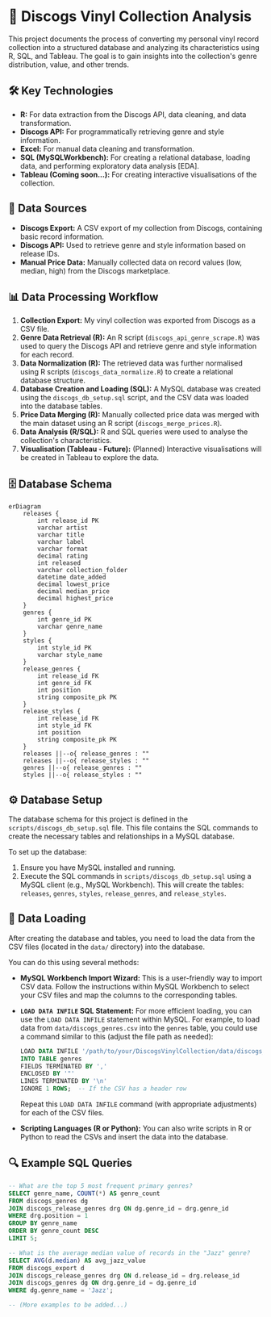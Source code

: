 # 🎵 Discogs Vinyl Collection Analysis

This project documents the process of converting my personal vinyl record collection into a structured database and analyzing its characteristics using R, SQL, and Tableau. The goal is to gain insights into the collection's genre distribution, value, and other trends.

## 🛠️ Key Technologies

* **R:** For data extraction from the Discogs API, data cleaning, and data transformation.
* **Discogs API:** For programmatically retrieving genre and style information.
* **Excel:** For manual data cleaning and transformation.
* **SQL (MySQLWorkbench):** For creating a relational database, loading data, and performing exploratory data analysis [EDA].
* **Tableau (Coming soon...):** For creating interactive visualisations of the collection.

## 💾 Data Sources

* **Discogs Export:** A CSV export of my collection from Discogs, containing basic record information.
* **Discogs API:** Used to retrieve genre and style information based on release IDs.
* **Manual Price Data:** Manually collected data on record values (low, median, high) from the Discogs marketplace.

## 📊 Data Processing Workflow

1.  **Collection Export:** My vinyl collection was exported from Discogs as a CSV file.
2.  **Genre Data Retrieval (R):** An R script (`discogs_api_genre_scrape.R`) was used to query the Discogs API and retrieve genre and style information for each record.
3.  **Data Normalization (R):** The retrieved data was further normalised using R scripts (`discogs_data_normalize.R`) to create a relational database structure.
4.  **Database Creation and Loading (SQL):** A MySQL database was created using the `discogs_db_setup.sql` script, and the CSV data was loaded into the database tables.
5.  **Price Data Merging (R):** Manually collected price data was merged with the main dataset using an R script (`discogs_merge_prices.R`).
6.  **Data Analysis (R/SQL):** R and SQL queries were used to analyse the collection's characteristics.
7.  **Visualisation (Tableau - Future):** (Planned) Interactive visualisations will be created in Tableau to explore the data.

## 🗄️ Database Schema

```mermaid
erDiagram
    releases {
        int release_id PK
        varchar artist
        varchar title
        varchar label
        varchar format
        decimal rating
        int released
        varchar collection_folder
        datetime date_added
        decimal lowest_price
        decimal median_price
        decimal highest_price
    }
    genres {
        int genre_id PK
        varchar genre_name
    }
    styles {
        int style_id PK
        varchar style_name
    }
    release_genres {
        int release_id FK
        int genre_id FK
        int position
        string composite_pk PK
    }
    release_styles {
        int release_id FK
        int style_id FK
        int position
        string composite_pk PK
    }
    releases ||--o{ release_genres : ""
    releases ||--o{ release_styles : ""
    genres ||--o{ release_genres : ""
    styles ||--o{ release_styles : ""
```


## ⚙️ Database Setup

The database schema for this project is defined in the `scripts/discogs_db_setup.sql` file. This file contains the SQL commands to create the necessary tables and relationships in a MySQL database.

To set up the database:

1.  Ensure you have MySQL installed and running.
2.  Execute the SQL commands in `scripts/discogs_db_setup.sql` using a MySQL client (e.g., MySQL Workbench). This will create the tables: `releases`, `genres`, `styles`, `release_genres`, and `release_styles`.

## 💾 Data Loading

After creating the database and tables, you need to load the data from the CSV files (located in the `data/` directory) into the database.

You can do this using several methods:

* **MySQL Workbench Import Wizard:** This is a user-friendly way to import CSV data. Follow the instructions within MySQL Workbench to select your CSV files and map the columns to the corresponding tables.
* **`LOAD DATA INFILE` SQL Statement:** For more efficient loading, you can use the `LOAD DATA INFILE` statement within MySQL. For example, to load data from `data/discogs_genres.csv` into the `genres` table, you could use a command similar to this (adjust the file path as needed):

    ```sql
    LOAD DATA INFILE '/path/to/your/DiscogsVinylCollection/data/discogs_genres.csv'
    INTO TABLE genres
    FIELDS TERMINATED BY ','
    ENCLOSED BY '"'
    LINES TERMINATED BY '\n'
    IGNORE 1 ROWS;  -- If the CSV has a header row
    ```

    Repeat this `LOAD DATA INFILE` command (with appropriate adjustments) for each of the CSV files.

* **Scripting Languages (R or Python):** You can also write scripts in R or Python to read the CSVs and insert the data into the database.

## 🔍 Example SQL Queries

```sql
-- What are the top 5 most frequent primary genres?
SELECT genre_name, COUNT(*) AS genre_count
FROM discogs_genres dg
JOIN discogs_release_genres drg ON dg.genre_id = drg.genre_id
WHERE drg.position = 1
GROUP BY genre_name
ORDER BY genre_count DESC
LIMIT 5;

-- What is the average median value of records in the "Jazz" genre?
SELECT AVG(d.median) AS avg_jazz_value
FROM discogs_export d
JOIN discogs_release_genres drg ON d.release_id = drg.release_id
JOIN discogs_genres dg ON drg.genre_id = dg.genre_id
WHERE dg.genre_name = 'Jazz';

-- (More examples to be added...)
```

